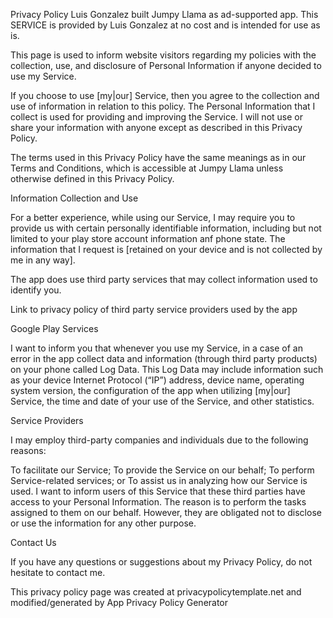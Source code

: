 Privacy Policy
Luis Gonzalez built Jumpy Llama as ad-supported app. This SERVICE is provided by Luis Gonzalez at no cost and is intended for use as is.

This page is used to inform website visitors regarding my policies with the collection, use, and disclosure of Personal Information if anyone decided to use my Service.

If you choose to use [my|our] Service, then you agree to the collection and use of information in relation to this policy. The Personal Information that I collect is used for providing and improving the Service. I will not use or share your information with anyone except as described in this Privacy Policy.

The terms used in this Privacy Policy have the same meanings as in our Terms and Conditions, which is accessible at Jumpy Llama unless otherwise defined in this Privacy Policy.

Information Collection and Use

For a better experience, while using our Service, I may require you to provide us with certain personally identifiable information, including but not limited to your play store account information anf phone state. The information that I request is [retained on your device and is not collected by me in any way].

The app does use third party services that may collect information used to identify you.

Link to privacy policy of third party service providers used by the app

Google Play Services

I want to inform you that whenever you use my Service, in a case of an error in the app  collect data and information (through third party products) on your phone called Log Data. This Log Data may include information such as your device Internet Protocol (“IP”) address, device name, operating system version, the configuration of the app when utilizing [my|our] Service, the time and date of your use of the Service, and other statistics.

Service Providers

I may employ third-party companies and individuals due to the following reasons:

To facilitate our Service;
To provide the Service on our behalf;
To perform Service-related services; or
To assist us in analyzing how our Service is used.
I want to inform users of this Service that these third parties have access to your Personal Information. The reason is to perform the tasks assigned to them on our behalf. However, they are obligated not to disclose or use the information for any other purpose.


Contact Us

If you have any questions or suggestions about my Privacy Policy, do not hesitate to contact me.

This privacy policy page was created at privacypolicytemplate.net and modified/generated by App Privacy Policy Generator
